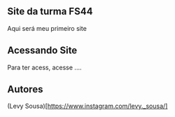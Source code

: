 ## Site da turma FS44
Aqui será meu primeiro site

## Acessando Site
Para ter acess, acesse ....

## Autores
(Levy Sousa)[https://www.instagram.com/levy._sousa/]
